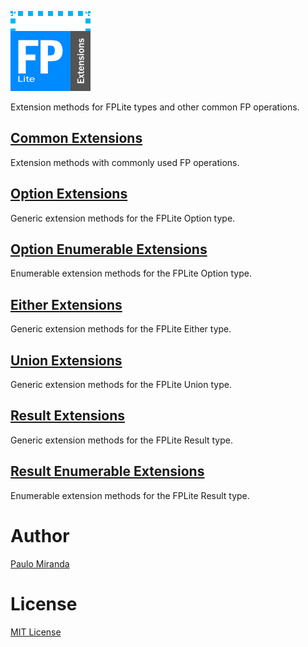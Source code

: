 ﻿![FPLite.Extensions](FPLite_Extensions.png)

Extension methods for FPLite types and other common FP operations.

## [Common Extensions](CommonExtensions.cs)
Extension methods with commonly used FP operations.

## [Option Extensions](OptionExtensions.cs)
Generic extension methods for the FPLite Option type.

## [Option Enumerable Extensions](OptionEnumerableExtensions.cs)
Enumerable extension methods for the FPLite Option type.

## [Either Extensions](EitherExtensions.cs)
Generic extension methods for the FPLite Either type.

## [Union Extensions](UnionExtensions.cs)
Generic extension methods for the FPLite Union type.

## [Result Extensions](ResultExtensions.cs)
Generic extension methods for the FPLite Result type.

## [Result Enumerable Extensions](ResultEnumerableExtensions.cs)
Enumerable extension methods for the FPLite Result type.

# Author
[Paulo Miranda](https://github.com/PauloJDCM)

# License
[MIT License](LICENSE.txt)
